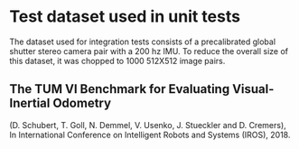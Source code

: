# Test dataset used in unit tests
The dataset used for integration tests consists of a precalibrated global shutter stereo camera pair with a 200 hz IMU.
To reduce the overall size of this dataset, it was chopped to 1000 512X512 image pairs.  
## The TUM VI Benchmark for Evaluating Visual-Inertial Odometry 
(D. Schubert, T. Goll, N. Demmel, V. Usenko, J. Stueckler and D. Cremers), In International Conference on Intelligent Robots and Systems (IROS), 2018.
